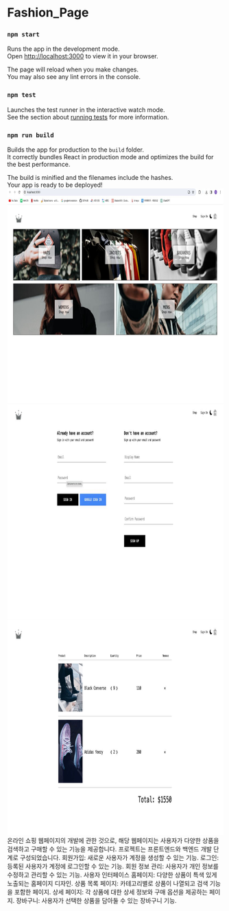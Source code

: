 # Fashion_Page
### `npm start`

Runs the app in the development mode.\
Open [http://localhost:3000](http://localhost:3000) to view it in your browser.

The page will reload when you make changes.\
You may also see any lint errors in the console.

### `npm test`

Launches the test runner in the interactive watch mode.\
See the section about [running tests](https://facebook.github.io/create-react-app/docs/running-tests) for more information.

### `npm run build`

Builds the app for production to the `build` folder.\
It correctly bundles React in production mode and optimizes the build for the best performance.

The build is minified and the filenames include the hashes.\
Your app is ready to be deployed!
<img src="https://github.com/asadbek002/Fashion_Page/blob/main/photo_2023-12-04_10-14-24.jpg" width="600" height="500"> <img src="https://github.com/asadbek002/Fashion_Page/blob/main/logo.jpg" width="600" height="500"> <img src="https://github.com/asadbek002/Fashion_Page/blob/main/photo_2023-12-04_10-14-21.jpg" width="600" height="500">
온라인 쇼핑 웹페이지의 개발에 관한 것으로, 해당 웹페이지는 사용자가 다양한 상품을 검색하고 구매할 수 있는 기능을 제공합니다. 프로젝트는 프론트엔드와 백엔드 개발 단계로 구성되었습니다.
회원가입: 새로운 사용자가 계정을 생성할 수 있는 기능.
로그인: 등록된 사용자가 계정에 로그인할 수 있는 기능.
회원 정보 관리: 사용자가 개인 정보를 수정하고 관리할 수 있는 기능.
사용자 인터페이스
홈페이지: 다양한 상품이 특색 있게 노출되는 홈페이지 디자인.
상품 목록 페이지: 카테고리별로 상품이 나열되고 검색 기능을 포함한 페이지.
상세 페이지: 각 상품에 대한 상세 정보와 구매 옵션을 제공하는 페이지.
장바구니: 사용자가 선택한 상품을 담아둘 수 있는 장바구니 기능.


